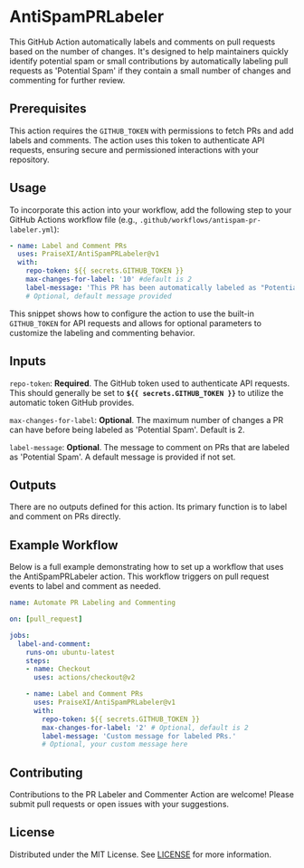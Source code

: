 # AntiSpamPRLabeler

This GitHub Action automatically labels and comments on pull requests based on the number of changes. It's designed to help maintainers quickly identify potential spam or small contributions by automatically labeling pull requests as 'Potential Spam' if they contain a small number of changes and commenting for further review.

## Prerequisites

This action requires the `GITHUB_TOKEN` with permissions to fetch PRs and add labels and comments. The action uses this token to authenticate API requests, ensuring secure and permissioned interactions with your repository.

## Usage

To incorporate this action into your workflow, add the following step to your GitHub Actions workflow file (e.g., `.github/workflows/antispam-pr-labeler.yml`):

```yaml
- name: Label and Comment PRs
  uses: PraiseXI/AntiSpamPRLabeler@v1
  with:
    repo-token: ${{ secrets.GITHUB_TOKEN }}
    max-changes-for-label: '10' #default is 2
    label-message: 'This PR has been automatically labeled as "Potential Spam" due to its size. Please review.' 
    # Optional, default message provided
```
This snippet shows how to configure the action to use the built-in `GITHUB_TOKEN` for API requests and allows for optional parameters to customize the labeling and commenting behavior.
## Inputs

`repo-token`: **Required**. The GitHub token used to authenticate API requests. This should generally be set to **`${{ secrets.GITHUB_TOKEN }}`** to utilize the automatic token GitHub provides.

`max-changes-for-label`: **Optional**. The maximum number of changes a PR can have before being labeled as 'Potential Spam'. Default is 2.

`label-message`: **Optional**. The message to comment on PRs that are labeled as 'Potential Spam'. A default message is provided if not set.

## Outputs
There are no outputs defined for this action. Its primary function is to label and comment on PRs directly.


## Example Workflow
Below is a full example demonstrating how to set up a workflow that uses the AntiSpamPRLabeler action. This workflow triggers on pull request events to label and comment as needed.

```yaml
name: Automate PR Labeling and Commenting

on: [pull_request]

jobs:
  label-and-comment:
    runs-on: ubuntu-latest
    steps:
    - name: Checkout
      uses: actions/checkout@v2

    - name: Label and Comment PRs
      uses: PraiseXI/AntiSpamPRLabeler@v1
      with:
        repo-token: ${{ secrets.GITHUB_TOKEN }}
        max-changes-for-label: '2' # Optional, default is 2
        label-message: 'Custom message for labeled PRs.' 
        # Optional, your custom message here
```
## Contributing
Contributions to the PR Labeler and Commenter Action are welcome! Please submit pull requests or open issues with your suggestions.

## License
Distributed under the MIT License. See [LICENSE](https://github.com/PraiseXI/AntiSpamPRLabeler/blob/main/LICENSE) for more information.